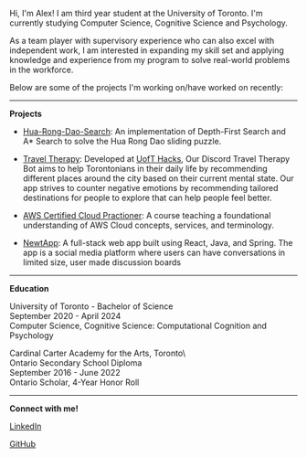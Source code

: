 Hi, I'm Alex! I am third year student at the University of Toronto. I'm currently studying Computer Science, Cognitive Science and Psychology.

As a team player with supervisory experience who can also excel with independent work, I am interested in expanding my skill set and applying knowledge and experience from my program to solve real-world problems in the workforce. 


Below are some of the projects I'm working on/have worked on recently:

___

**Projects**

- [Hua-Rong-Dao-Search](https://github.com/alexszokolay/Hua-Rong-Dao-Search): An implementation of Depth-First Search and A* Search to solve the Hua Rong Dao sliding puzzle.

- [Travel Therapy](https://github.com/alexszokolay/Uoft-ECKS): Developed at [UofT Hacks](https://www.uofthacks.com/), Our Discord Travel Therapy Bot aims to help Torontonians in their daily life by recommending different places around the city based on their current mental state. Our app strives to counter negative emotions by recommending tailored destinations for people to explore that can help people feel better.

- [AWS Certified Cloud Practioner](https://aws.amazon.com/certification/certified-cloud-practitioner/): A course teaching a foundational understanding of AWS Cloud concepts, services, and terminology.

- [NewtApp](https://newt.social/): A full-stack web app built using React, Java, and Spring. The app is a social media platform where users can have conversations in limited size, user made discussion boards

---
**Education**

University of Toronto - Bachelor of Science\
September 2020 -  April 2024\
Computer Science, Cognitive Science: Computational Cognition and Psychology

Cardinal Carter Academy for the Arts, Toronto\           	
Ontario Secondary School Diploma\
September 2016 - June 2022\
Ontario Scholar, 4-Year Honor Roll

___

**Connect with me!**

[LinkedIn](https://www.linkedin.com/in/alex-szokolay/)

[GitHub](https://github.com/alexszokolay)
